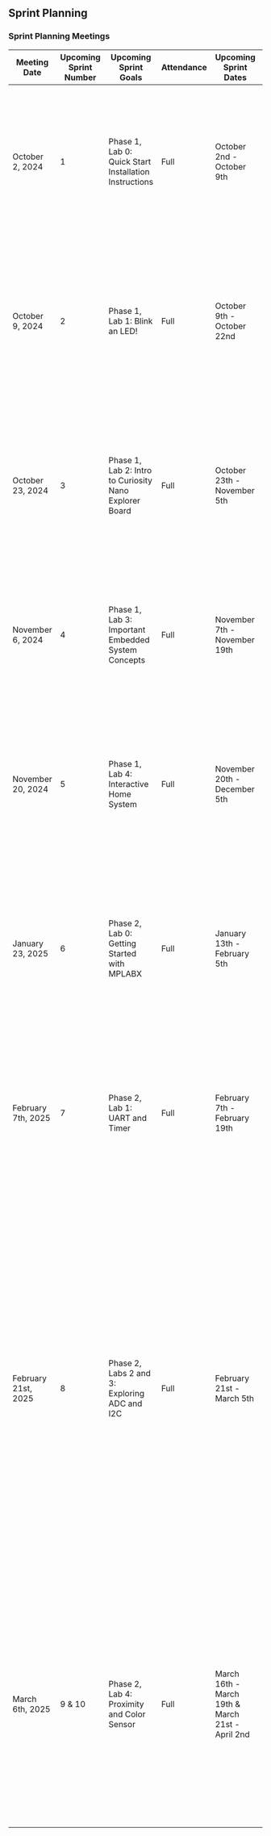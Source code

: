 ## Sprint Planning

### Sprint Planning Meetings

| Meeting Date        | Upcoming Sprint<br/>Number | Upcoming Sprint<br/>Goals                              | Attendance | Upcoming Sprint Dates                            | Notes                                                                                                                                                                                                                                                                                                                                                                                      |
|---------------------|----------------------------|--------------------------------------------------------|------------|--------------------------------------------------|--------------------------------------------------------------------------------------------------------------------------------------------------------------------------------------------------------------------------------------------------------------------------------------------------------------------------------------------------------------------------------------------|
| October 2, 2024     | 1                          | Phase 1, Lab 0: Quick Start Installation Instructions  | Full       | October 2nd - October 9th                        | This sprint will focus on delivering a quick start manual to guide users through installing the Arduino IDE and downloading the necessary support packages.                                                                                                                                                                                                                                |
| October 9, 2024     | 2                          | Phase 1, Lab 1: Blink an LED!                          | Full       | October 9th - October 22nd                       | This sprint will focus on soldering our boards, blinking an LED on the Curiosity Nano, and writing the first lab document to walk students through the process of blinking an LED.                                                                                                                                                                                                         |
| October 23, 2024    | 3                          | Phase 1, Lab 2: Intro to Curiosity Nano Explorer Board | Full       | October 23th - November 5th                      | This sprint will focus on delivering a lab manual that introduces basic perpherials (amber displays, neopixels, OLED displays) and working with the Curiosity Explorer.                                                                                                                                                                                                                    |
| November 6, 2024    | 4                          | Phase 1, Lab 3: Important Embedded System Concepts     | Full       | November 7th - November 19th                     | This sprint will focus on delivering a lab manual that introduces SPI, DAC, UART, and PWM on the Curiosity Nano Explorer Board.                                                                                                                                                                                                                                                            |
| November 20, 2024   | 5                          | Phase 1, Lab 4: Interactive Home System                | Full       | November 20th - December 5th                     | This sprint will focus on delivering a lab manual that combines multiple functionalities into one large Arduino sketch to simulate a smart home security and control system.                                                                                                                                                                                                               |
| January 23, 2025    | 6                          | Phase 2, Lab 0: Getting Started with MPLABX            | Full       | January 13th - February 5th                      | This sprint will focus on finalizing revisions for previous labs, improving formatting, and creating detailed content for MPLABX installation, basic setup, and usage with a sample project.                                                                                                                                                                                               |
| February 7th, 2025  | 7                          | Phase 2, Lab 1: UART and Timer                         | Full       | February 7th - February 19th                     | This sprint will focus on walking students through the process of setting up a project to test blocking and non blocking executions of the same program using UART and the Timer.                                                                                                                                                                                                          |
| February 21st, 2025 | 8                          | Phase 2, Labs 2 and 3: Exploring ADC and I2C           | Full       | February 21st - March 5th                        | This sprint will guide students through the process of setting up the ADC to measure voltage, comparing single-sampling and multi-sampling techniques. Students will configure ADC parameters, analyze signal accuracy, and troubleshoot discrepancies in readings. It will also cover I2C, and specifically reading and writing to the IO Expanders in the Curiosity Nano Explorer board. |
| March 6th, 2025     | 9 & 10                     | Phase 2, Lab 4: Proximity and Color Sensor             | Full       | March 16th - March 19th & March 21st - April 2nd | Sprints 9 and 10 will guide students through the process of reading values from the proximity and color sensors on the Curiosity Nano Explorer Board. Sprint 10 will introduce a web development project, where we will upload our lab manuals to a project website.                                                                                                                       |